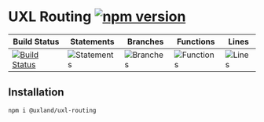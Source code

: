 # UXL Routing [![npm version](https://badge.fury.io/js/%40uxland%2Fuxl-routing.svg)](https://badge.fury.io/js/%40uxland%2Fuxl-routing)

| Build Status                                                                                                      | Statements                                    | Branches                                  | Functions                                   | Lines                               |
| ----------------------------------------------------------------------------------------------------------------- | --------------------------------------------- | ----------------------------------------- | ------------------------------------------- | ----------------------------------- |
| [![Build Status](https://api.travis-ci.org/uxland/uxl-routing.svg)](https://api.travis-ci.org/uxland/uxl-routing) | ![Statements](https://img.shields.io/badge/Coverage-41.88%25-red.svg 'Make me better!') | ![Branches](https://img.shields.io/badge/Coverage-16.77%25-red.svg 'Make me better!') | ![Functions](https://img.shields.io/badge/Coverage-28.36%25-red.svg 'Make me better!') | ![Lines](https://img.shields.io/badge/Coverage-43.03%25-red.svg 'Make me better!') |

## Installation

`npm i @uxland/uxl-routing`
